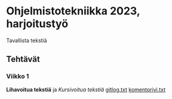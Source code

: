 # Ohjelmistotekniikka 2023, harjoitustyö
Tavallista tekstiä

## Tehtävät
### Viikko 1
**Lihavoitua tekstiä** ja *Kursivoitua tekstiä*
[gitlog.txt](https://github.com/n1k1k/ot-harjoitustyo/blob/72035c722ba0129bc01a6b757c047c8765d1bf3f/laskarit/viikko1/gitlog.txt)
[komentorivi.txt](https://github.com/n1k1k/ot-harjoitustyo/blob/72035c722ba0129bc01a6b757c047c8765d1bf3f/laskarit/viikko1/komentorivi.txt)

